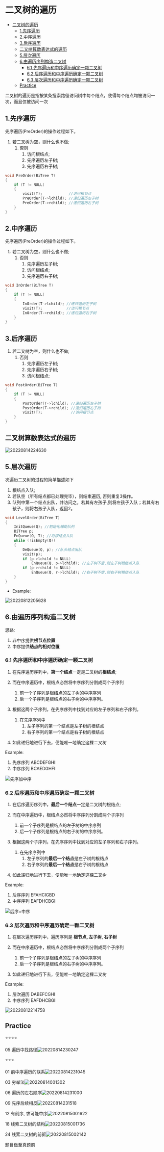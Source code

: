 # 二叉树的遍历

- [二叉树的遍历](#二叉树的遍历)
  - [1.先序遍历](#1先序遍历)
  - [2.中序遍历](#2中序遍历)
  - [3.后序遍历](#3后序遍历)
  - [二叉树算数表达式的遍历](#二叉树算数表达式的遍历)
  - [5.层次遍历](#5层次遍历)
  - [6.由遍历序列构造二叉树](#6由遍历序列构造二叉树)
    - [6.1 先序遍历和中序遍历确定一颗二叉树](#61-先序遍历和中序遍历确定一颗二叉树)
    - [6.2 后序遍历和中序遍历确定一颗二叉树](#62-后序遍历和中序遍历确定一颗二叉树)
    - [6.3 层次遍历和中序遍历确定一颗二叉树](#63-层次遍历和中序遍历确定一颗二叉树)
  - [Practice](#practice)

二叉树的遍历是指按某条搜索路径访问树中每个结点，使得每个结点均被访问一次，而且仅被访问一次

## 1.先序遍历

先序遍历(PreOrder)的操作过程如下。

1. 若二叉树为空，则什么也不做;
   1. 否则
      1. 访问根结点;
      2. 先序遍历左子树;
      3. 先序遍历右子树;

```c
void PreOrder(BiTree T)
{
    if (T != NULL)
    {
        visit(T);            //访问根节点
        PreOrder(T->lchild); //递归遍历左子树
        PreOrder(T->rchild); //递归遍历右子树
    }
}
```

## 2.中序遍历

先序遍历(PreOrder)的操作过程如下。

1. 若二叉树为空，则什么也不做;
   1. 否则
      1. 先序遍历左子树;
      2. 访问根结点;
      3. 先序遍历右子树;

```c
void InOrder(BiTree T)
{
    if (T != NULL)
    {
        InOrder(T->lchild); //递归遍历左子树
        visit(T);           //访问根节点
        InOrder(T->rchild); //递归遍历右子树
    }
}
```

## 3.后序遍历

1. 若二叉树为空，则什么也不做;
   1. 否则
      1. 先序遍历左子树;
      2. 先序遍历右子树;
      3. 访问根结点;

```c
void PostOrder(BiTree T)
{
    if (T != NULL)
    {
        PostOrder(T->lchild); //递归遍历左子树
        PostOrder(T->rchild); //递归遍历右子树
        visit(T);             //访问根节点
    }
}
```

## 二叉树算数表达式的遍历

![20220814224630](https://raw.githubusercontent.com/Logible/Image/main/note_image/20220814224630.png)

## 5.层次遍历

次遍历二叉树的过程的简单描述如下

1. 根结点入队;
2. 若队空（所有结点都已处理完毕），则结束遍历, 否则重复3操作。
3. 队列中第一个结点出队，并访问之。若其有左孩子,则将左孩子入队；若其有右孩子，则将右孩子入队，返回2。

```c
void LevelOrder(BiTree T)
{
    InitQueue(Q); //初始化辅助队列
    BiTree p;
    EnQueue(Q, T); //将根结点入队
    while (!isEmpty(Q))
    {
        DeQueue(Q, p); //队头结点出队
        visit(p);
        if (p->lchild != NULL)
            EnQueue(Q, p->lchild); //左子树不空,则左子树根结点入队
        if (p->rchild != NULL)
            EnQueue(Q, r->lchild); //右子树不空,则右子树根结点入队
    }
}
```

- Example:

![20220812205628](https://raw.githubusercontent.com/Logible/Image/main/note_image/20220812205628.png)

## 6.由遍历序列构造二叉树

思路:

1. 非中序提供**根节点位置**
2. 中序提供**结点的相对位置**

### 6.1 先序遍历和中序遍历确定一颗二叉树

1. 在先序遍历序列中，**第一个结点**一定是二叉树的**根结点**;
2. 而在中序遍历中，根结点必然将中序序列分割成两个子序列
   1. 前一个子序列是根结点的左子树的中序序列
   2. 后一个子序列是根结点的右子树的中序序列。

3. 根据这两个子序列，在先序序列中找到对应的左子序列和右子序列。
   1. 在先序序列中
      1. 左子序列的第一个结点是左子树的根结点
      2. 右子序列的第一个结点是右子树的根结点

4. 如此递归地进行下去，便能唯一地确定这棵二叉树

Example:

1. 先序序列 ABCDEFGHI
2. 中序序列 BCAEDGHFI

![先序加中序](https://raw.githubusercontent.com/Logible/Image/main/note_image/20220812004008.png)

### 6.2 后序遍历和中序遍历确定一颗二叉树

1. 在后序遍历序列中，**最后一个结点**一定是二叉树的根结点;
2. 而在中序遍历中，根结点必然将中序序列分割成两个子序列
   1. 前一个子序列是根结点的左子树的中序序列
   2. 后一个子序列是根结点的右子树的中序序列。

3. 根据这两个子序列，在先序序列中找到对应的左子序列和右子序列。
   1. 在先序序列中
      1. 左子序列的**最后一个结点**是左子树的根结点
      2. 右子序列的**最后一个结点**是右子树的根结点

4. 如此递归地进行下去，便能唯一地确定这棵二叉树

Example:

1. 后序序列 EFAHCIGBD
2. 中序序列 EAFDHCBGI

![后序+中序](https://raw.githubusercontent.com/Logible/Image/main/note_image/20220813120041.png)

### 6.3 层次遍历和中序遍历确定一颗二叉树

1. 在层次遍历序列中，遍历序列是 **根节点, 左子树, 右子树**
2. 而在中序遍历中，根结点必然将中序序列分割成两个子序列
   1. 前一个子序列是根结点的左子树的中序序列
   2. 后一个子序列是根结点的右子树的中序序列。

3. 如此递归地进行下去，便能唯一地确定这棵二叉树

Example:

1. 层次遍历 DABEFCGHI
2. 中序序列 EAFDHCBGI

![20220812214758](https://raw.githubusercontent.com/Logible/Image/main/note_image/20220812214758.png)

## Practice

⭐⭐⭐⭐

05 遍历中找路径![20220814230247](https://raw.githubusercontent.com/Logible/Image/main/note_image/20220814230247.png)

⭐⭐⭐

01 前中序遍历的联系![20220814231045](https://raw.githubusercontent.com/Logible/Image/main/note_image/20220814231045.png)

03 穷举法![20220814001302](https://raw.githubusercontent.com/Logible/Image/main/note_image/20220814001302.png)

06 遍历的左右顺序![20220814231000](https://raw.githubusercontent.com/Logible/Image/main/note_image/20220814231000.png)

09 先序后续相反![20220814231518](https://raw.githubusercontent.com/Logible/Image/main/note_image/20220814231518.png)

12 有前序, 求可能中序![20220815001622](https://raw.githubusercontent.com/Logible/Image/main/note_image/20220815001622.png)

18 线索二叉树的结构![20220815001736](https://raw.githubusercontent.com/Logible/Image/main/note_image/20220815001736.png)

24 线索二叉树的前驱![20220815002142](https://raw.githubusercontent.com/Logible/Image/main/note_image/20220815002142.png)

题目做至真题前
